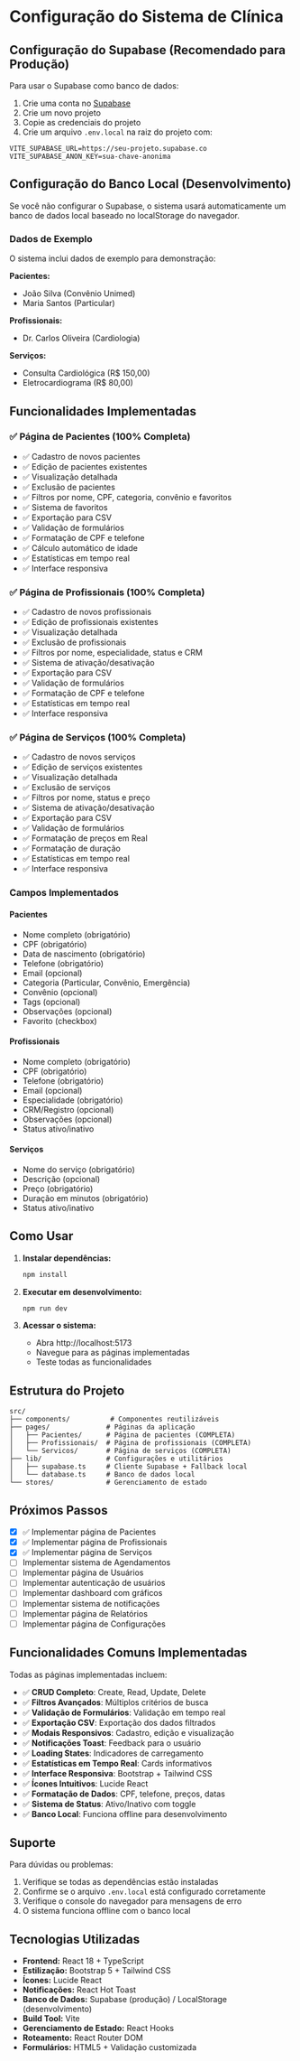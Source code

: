 # Configuração do Sistema de Clínica

## Configuração do Supabase (Recomendado para Produção)

Para usar o Supabase como banco de dados:

1. Crie uma conta no [Supabase](https://supabase.com)
2. Crie um novo projeto
3. Copie as credenciais do projeto
4. Crie um arquivo `.env.local` na raiz do projeto com:

```env
VITE_SUPABASE_URL=https://seu-projeto.supabase.co
VITE_SUPABASE_ANON_KEY=sua-chave-anonima
```

## Configuração do Banco Local (Desenvolvimento)

Se você não configurar o Supabase, o sistema usará automaticamente um banco de dados local baseado no localStorage do navegador.

### Dados de Exemplo

O sistema inclui dados de exemplo para demonstração:

**Pacientes:**
- João Silva (Convênio Unimed)
- Maria Santos (Particular)

**Profissionais:**
- Dr. Carlos Oliveira (Cardiologia)

**Serviços:**
- Consulta Cardiológica (R$ 150,00)
- Eletrocardiograma (R$ 80,00)

## Funcionalidades Implementadas

### ✅ Página de Pacientes (100% Completa)

- ✅ Cadastro de novos pacientes
- ✅ Edição de pacientes existentes
- ✅ Visualização detalhada
- ✅ Exclusão de pacientes
- ✅ Filtros por nome, CPF, categoria, convênio e favoritos
- ✅ Sistema de favoritos
- ✅ Exportação para CSV
- ✅ Validação de formulários
- ✅ Formatação de CPF e telefone
- ✅ Cálculo automático de idade
- ✅ Estatísticas em tempo real
- ✅ Interface responsiva

### ✅ Página de Profissionais (100% Completa)

- ✅ Cadastro de novos profissionais
- ✅ Edição de profissionais existentes
- ✅ Visualização detalhada
- ✅ Exclusão de profissionais
- ✅ Filtros por nome, especialidade, status e CRM
- ✅ Sistema de ativação/desativação
- ✅ Exportação para CSV
- ✅ Validação de formulários
- ✅ Formatação de CPF e telefone
- ✅ Estatísticas em tempo real
- ✅ Interface responsiva

### ✅ Página de Serviços (100% Completa)

- ✅ Cadastro de novos serviços
- ✅ Edição de serviços existentes
- ✅ Visualização detalhada
- ✅ Exclusão de serviços
- ✅ Filtros por nome, status e preço
- ✅ Sistema de ativação/desativação
- ✅ Exportação para CSV
- ✅ Validação de formulários
- ✅ Formatação de preços em Real
- ✅ Formatação de duração
- ✅ Estatísticas em tempo real
- ✅ Interface responsiva

### Campos Implementados

#### Pacientes
- Nome completo (obrigatório)
- CPF (obrigatório)
- Data de nascimento (obrigatório)
- Telefone (obrigatório)
- Email (opcional)
- Categoria (Particular, Convênio, Emergência)
- Convênio (opcional)
- Tags (opcional)
- Observações (opcional)
- Favorito (checkbox)

#### Profissionais
- Nome completo (obrigatório)
- CPF (obrigatório)
- Telefone (obrigatório)
- Email (opcional)
- Especialidade (obrigatório)
- CRM/Registro (opcional)
- Observações (opcional)
- Status ativo/inativo

#### Serviços
- Nome do serviço (obrigatório)
- Descrição (opcional)
- Preço (obrigatório)
- Duração em minutos (obrigatório)
- Status ativo/inativo

## Como Usar

1. **Instalar dependências:**
   ```bash
   npm install
   ```

2. **Executar em desenvolvimento:**
   ```bash
   npm run dev
   ```

3. **Acessar o sistema:**
   - Abra http://localhost:5173
   - Navegue para as páginas implementadas
   - Teste todas as funcionalidades

## Estrutura do Projeto

```
src/
├── components/          # Componentes reutilizáveis
├── pages/              # Páginas da aplicação
│   ├── Pacientes/      # Página de pacientes (COMPLETA)
│   ├── Profissionais/  # Página de profissionais (COMPLETA)
│   └── Servicos/       # Página de serviços (COMPLETA)
├── lib/                # Configurações e utilitários
│   ├── supabase.ts     # Cliente Supabase + Fallback local
│   └── database.ts     # Banco de dados local
└── stores/             # Gerenciamento de estado
```

## Próximos Passos

- [x] ✅ Implementar página de Pacientes
- [x] ✅ Implementar página de Profissionais
- [x] ✅ Implementar página de Serviços
- [ ] Implementar sistema de Agendamentos
- [ ] Implementar página de Usuários
- [ ] Implementar autenticação de usuários
- [ ] Implementar dashboard com gráficos
- [ ] Implementar sistema de notificações
- [ ] Implementar página de Relatórios
- [ ] Implementar página de Configurações

## Funcionalidades Comuns Implementadas

Todas as páginas implementadas incluem:

- ✅ **CRUD Completo**: Create, Read, Update, Delete
- ✅ **Filtros Avançados**: Múltiplos critérios de busca
- ✅ **Validação de Formulários**: Validação em tempo real
- ✅ **Exportação CSV**: Exportação dos dados filtrados
- ✅ **Modais Responsivos**: Cadastro, edição e visualização
- ✅ **Notificações Toast**: Feedback para o usuário
- ✅ **Loading States**: Indicadores de carregamento
- ✅ **Estatísticas em Tempo Real**: Cards informativos
- ✅ **Interface Responsiva**: Bootstrap + Tailwind CSS
- ✅ **Ícones Intuitivos**: Lucide React
- ✅ **Formatação de Dados**: CPF, telefone, preços, datas
- ✅ **Sistema de Status**: Ativo/Inativo com toggle
- ✅ **Banco Local**: Funciona offline para desenvolvimento

## Suporte

Para dúvidas ou problemas:
1. Verifique se todas as dependências estão instaladas
2. Confirme se o arquivo `.env.local` está configurado corretamente
3. Verifique o console do navegador para mensagens de erro
4. O sistema funciona offline com o banco local

## Tecnologias Utilizadas

- **Frontend:** React 18 + TypeScript
- **Estilização:** Bootstrap 5 + Tailwind CSS
- **Ícones:** Lucide React
- **Notificações:** React Hot Toast
- **Banco de Dados:** Supabase (produção) / LocalStorage (desenvolvimento)
- **Build Tool:** Vite
- **Gerenciamento de Estado:** React Hooks
- **Roteamento:** React Router DOM
- **Formulários:** HTML5 + Validação customizada
